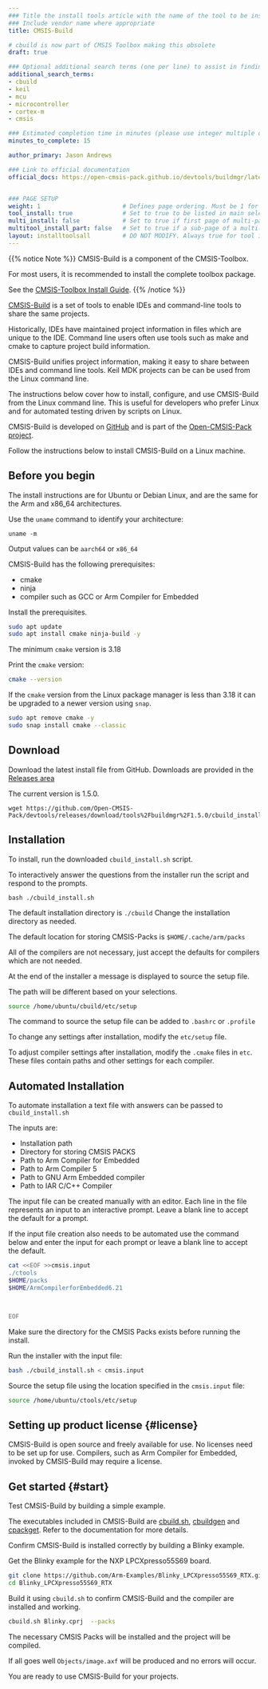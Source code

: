 ```yaml
---
### Title the install tools article with the name of the tool to be installed
### Include vendor name where appropriate
title: CMSIS-Build

# cbuild is now part of CMSIS Toolbox making this obsolete
draft: true 

### Optional additional search terms (one per line) to assist in finding the article
additional_search_terms:
- cbuild
- keil
- mcu
- microcontroller
- cortex-m
- cmsis

### Estimated completion time in minutes (please use integer multiple of 5)
minutes_to_complete: 15

author_primary: Jason Andrews

### Link to official documentation
official_docs: https://open-cmsis-pack.github.io/devtools/buildmgr/latest/index.html


### PAGE SETUP
weight: 1                       # Defines page ordering. Must be 1 for first (or only) page.
tool_install: true              # Set to true to be listed in main selection page, else false
multi_install: false            # Set to true if first page of multi-page article, else false
multitool_install_part: false   # Set to true if a sub-page of a multi-page article, else false
layout: installtoolsall         # DO NOT MODIFY. Always true for tool install articles
---
```

{{% notice Note %}}
CMSIS-Build is a component of the CMSIS-Toolbox.

For most users, it is recommended to install the complete toolbox package.

See the [CMSIS-Toolbox Install Guide](../cmsis-toolbox).
{{% /notice %}}

[CMSIS-Build](https://open-cmsis-pack.github.io/devtools/buildmgr/latest/index.html) is a set of tools to enable IDEs and command-line tools to share the same projects. 

Historically, IDEs have maintained project information in files which are unique to the IDE. Command line users often use tools such as make and cmake to capture project build information. 

CMSIS-Build unifies project information, making it easy to share between IDEs and command line tools. Keil MDK projects can be can be used from the Linux command line.

The instructions below cover how to install, configure, and use CMSIS-Build from the Linux command line. This is useful for developers who prefer Linux and for automated testing driven by scripts on Linux.

CMSIS-Build is developed on [GitHub](https://github.com/Open-CMSIS-Pack/devtools) and is part of the [Open-CMSIS-Pack project](https://www.open-cmsis-pack.org/).

Follow the instructions below to install CMSIS-Build on a Linux machine.

## Before you begin

The install instructions are for Ubuntu or Debian Linux, and are the same for the Arm and x86_64 architectures.

Use the `uname` command to identify your architecture:

```console
uname -m
```

Output values can be `aarch64` or `x86_64` 

CMSIS-Build has the following prerequisites: 
- cmake
- ninja
- compiler such as GCC or Arm Compiler for Embedded

Install the prerequisites.

```bash
sudo apt update
sudo apt install cmake ninja-build -y
```

The minimum `cmake` version is 3.18

Print the `cmake` version:

```bash
cmake --version
```

If the `cmake` version from the Linux package manager is less than 3.18 it can be upgraded to a newer version using `snap`.

```bash
sudo apt remove cmake -y
sudo snap install cmake --classic
```

## Download 

Download the latest install file from GitHub. Downloads are provided in the [Releases area](https://github.com/Open-CMSIS-Pack/devtools/releases)

The current version is 1.5.0. 

```console
wget https://github.com/Open-CMSIS-Pack/devtools/releases/download/tools%2Fbuildmgr%2F1.5.0/cbuild_install.sh
```

## Installation

To install, run the downloaded `cbuild_install.sh` script.

To interactively answer the questions from the installer run the script and respond to the prompts.

```console
bash ./cbuild_install.sh
```

The default installation directory is `./cbuild` Change the installation directory as needed.

The default location for storing CMSIS-Packs is `$HOME/.cache/arm/packs`

All of the compilers are not necessary, just accept the defaults for compilers which are not needed. 

At the end of the installer a message is displayed to source the setup file.

The path will be different based on your selections.

```bash
source /home/ubuntu/cbuild/etc/setup
```

The command to source the setup file can be added to `.bashrc` or `.profile` 

To change any settings after installation, modify the `etc/setup` file. 

To adjust compiler settings after installation, modify the `.cmake` files in `etc`. These files contain paths and other settings for each compiler. 

## Automated Installation

To automate installation a text file with answers can be passed to `cbuild_install.sh`

The inputs are:
- Installation path
- Directory for storing CMSIS PACKS
- Path to Arm Compiler for Embedded
- Path to Arm Compiler 5
- Path to GNU Arm Embedded compiler
- Path to IAR C/C++ Compiler

The input file can be created manually with an editor. Each line in the file represents an input to an interactive prompt. Leave a blank line to accept the default for a prompt.

If the input file creation also needs to be automated use the command below and enter the input for each prompt or leave a blank line to accept the default.

```bash
cat <<EOF >>cmsis.input
./ctools
$HOME/packs
$HOME/ArmCompilerforEmbedded6.21



EOF
```

Make sure the directory for the CMSIS Packs exists before running the install.

Run the installer with the input file:

```bash
bash ./cbuild_install.sh < cmsis.input
```

Source the setup file using the location specified in the `cmsis.input` file:

```bash
source /home/ubuntu/ctools/etc/setup
```

## Setting up product license {#license}

CMSIS-Build is open source and freely available for use. No licenses need to be set up for use. Compilers, such as Arm Compiler for Embedded, invoked by CMSIS-Build may require a license.

## Get started {#start}

Test CMSIS-Build by building a simple example.

The executables included in CMSIS-Build are [cbuild.sh](https://open-cmsis-pack.github.io/devtools/buildmgr/latest/cbuild.html), [cbuildgen](https://open-cmsis-pack.github.io/devtools/buildmgr/latest/cbuildgen.html) and [cpackget](https://open-cmsis-pack.github.io/devtools/buildmgr/latest/cpackget.html). Refer to the documentation for more details.

Confirm CMSIS-Build is installed correctly by building a Blinky example.

Get the Blinky example for the NXP LPCXpresso55S69 board.

```bash
git clone https://github.com/Arm-Examples/Blinky_LPCXpresso55S69_RTX.git
cd Blinky_LPCXpresso55S69_RTX
```

Build it using `cbuild.sh` to confirm CMSIS-Build and the compiler are installed and working.

```bash
cbuild.sh Blinky.cprj  --packs
```

The necessary CMSIS Packs will be installed and the project will be compiled. 

If all goes well `Objects/image.axf` will be produced and no errors will occur.

You are ready to use CMSIS-Build for your projects.
